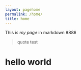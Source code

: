 ```yaml
---
layout: pagehome
permalink: /home/
title: home
---
```


This is *my page* in markdown 8888

> quote test

# hello world